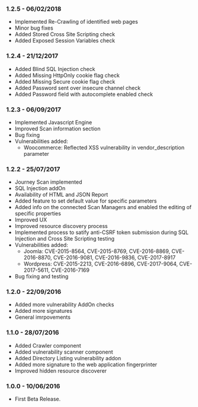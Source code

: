 ### 1.2.5 - 06/02/2018
* Implemented Re-Crawling of identified web pages
* Minor bug fixes
* Added Stored Cross Site Scripting check
* Added Exposed Session Variables check

### 1.2.4 - 21/12/2017
* Added Blind SQL Injection check
* Added Missing HttpOnly cookie flag check
* Added Missing Secure cookie flag check
* Added Password sent over insecure channel check
* Added Password field with autocomplete enabled check

### 1.2.3 - 06/09/2017
* Implemented Javascript Engine
* Improved Scan information section
* Bug fixing
* Vulnerabilities added:
	- Woocommerce: Reflected XSS vulnerability in vendor_description parameter

### 1.2.2 - 25/07/2017
* Journey Scan implemented
* SQL Injection addOn
* Availability of HTML and JSON Report
* Added feature to set default value for specific parameters
* Added info on the connected Scan Managers and enabled the editing of specific properties
* Improved UX
* Improved resource discovery process
* Implemented process to satify anti-CSRF token submission during SQL Injection and Cross Site Scripting testing
* Vulnerabilities added:
	- Joomla: CVE-2015-8564, CVE-2015-8769, CVE-2016-8869, CVE-2016-8870, CVE-2016-9081, CVE-2016-9836, CVE-2017-8917
	- Wordpress: CVE-2015-2213, CVE-2016-6896, CVE-2017-9064, CVE-2017-5611, CVE-2016-7169
* Bug fixing and testing

### 1.2.0 - 22/09/2016
* Added more vulnerability AddOn checks
* Added more signatures
* General imrpovements

### 1.1.0 - 28/07/2016
* Added Crawler component
* Added vulnerability scanner component
* Added Directory Listing vulnerability addon
* Added more signature to the web application fingerprinter
* Improved hidden resource discoverer

### 1.0.0 - 10/06/2016
* First Beta Release.
